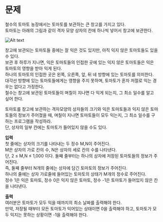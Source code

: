 # 문제   
철수의 토마토 농장에서는 토마토를 보관하는 큰 창고를 가지고 있다.   
토마토는 아래의 그림과 같이 격자 모양 상자의 칸에 하나씩 넣어서 창고에 보관한다.   

![Alt text](/https://www.acmicpc.net/upload/images/tmt.png/to/img.jpg)

창고에 보관되는 토마토들 중에는 잘 익은 것도 있지만, 아직 익지 않은 토마토들도 있을 수 있다.   
보관 후 하루가 지나면, 익은 토마토들의 인접한 곳에 있는 익지 않은 토마토들은 익은 토마토의 영향을 받아 익게 된다.   
하나의 토마토의 인접한 곳은 왼쪽, 오른쪽, 앞, 뒤 네 방향에 있는 토마토를 의미한다.   
대각선 방향에 있는 토마토들에게는 영향을 주지 못하며, 토마토가 혼자 저절로 익는 경우는 없다고 가정한다.   
철수는 창고에 보관된 토마토들이 며칠이 지나면 다 익게 되는지, 그 최소 일수를 알고 싶어 한다.   

토마토를 창고에 보관하는 격자모양의 상자들의 크기와 익은 토마토들과 익지 않은 토마토들의 정보가 주어졌을 때, 며칠이 지나면 토마토들이 모두 익는지, 그 최소 일수를 구하는 프로그램을 작성하라.   
단, 상자의 일부 칸에는 토마토가 들어있지 않을 수도 있다.   

**입력**   
첫 줄에는 상자의 크기를 나타내는 두 정수 M,N이 주어진다.   
M은 상자의 가로 칸의 수, N은 상자의 세로 칸의 수를 나타낸다.   
단, 2 ≤ M,N ≤ 1,000 이다. 둘째 줄부터는 하나의 상자에 저장된 토마토들의 정보가 주어진다.   
즉, 둘째 줄부터 N개의 줄에는 상자에 담긴 토마토의 정보가 주어진다.   
하나의 줄에는 상자 가로줄에 들어있는 토마토의 상태가 M개의 정수로 주어진다.   
정수 1은 익은 토마토, 정수 0은 익지 않은 토마토, 정수 -1은 토마토가 들어있지 않은 칸을 나타낸다.   

**출력**   
여러분은 토마토가 모두 익을 때까지의 최소 날짜를 출력해야 한다.   
만약, 저장될 때부터 모든 토마토가 익어있는 상태이면 0을 출력해야 하고, 토마토가 모두 익지는 못하는 상황이면 -1을 출력해야 한다.   
